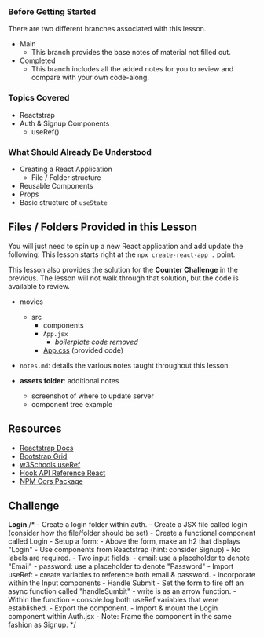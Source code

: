 ### Before Getting Started
There are two different branches associated with this lesson.
- Main
  - This branch provides the base notes of material not filled out.
- Completed
  - This branch includes all the added notes for you to review and compare with your own code-along.

### Topics Covered
- Reactstrap
- Auth & Signup Components
  - useRef()

### What Should Already Be Understood
- Creating a React Application
  - File / Folder structure
- Reusable Components
- Props
- Basic structure of `useState`

## Files / Folders Provided in this Lesson
You will just need to spin up a new React application and add update the following:
This lesson starts right at the `npx create-react-app .` point.

This lesson also provides the solution for the **Counter Challenge** in the previous. The lesson will not walk through that solution, but the code is available to review.

- movies
  - src
    - components
    - `App.jsx`
      - *boilerplate code removed*
    - [App.css](./src/App.css) (provided code)

- `notes.md`: details the various notes taught throughout this lesson.
- **assets folder**: additional notes
  - screenshot of where to update server
  - component tree example

## Resources
- [Reactstrap Docs](https://reactstrap.github.io/?path=/docs/components-forms--input#hidden-labels)
- [Bootstrap Grid](https://getbootstrap.com/docs/5.3/layout/grid/)
- [w3Schools useRef](https://www.w3schools.com/react/react_useref.asp)
- [Hook API Reference React](https://reactjs.org/docs/hooks-reference.html#useref)
- [NPM Cors Package](https://www.npmjs.com/package/cors)

## Challenge
**Login**
/* 
    - Create a login folder within auth.
        - Create a JSX file called login (consider how the file/folder should be set)
    - Create a functional component called Login
    - Setup a form:
        - Above the form, make an h2 that displays "Login"
        - Use components from Reactstrap (hint: consider Signup)
        - No labels are required.
        - Two input fields: 
            - email: use a placeholder to denote "Email"
            - password: use a placeholder to denote "Password"
    - Import useRef:
        - create variables to reference both email & password.
        - incorporate within the Input components
    - Handle Submit
        - Set the form to fire off an async function called "handleSumbit"
            - write is as an arrow function.
        - Within the function
            - console.log both useRef variables that were established.
    - Export the component.
    - Import & mount the Login component within Auth.jsx
        - Note: Frame the component in the same fashion as Signup.
*/